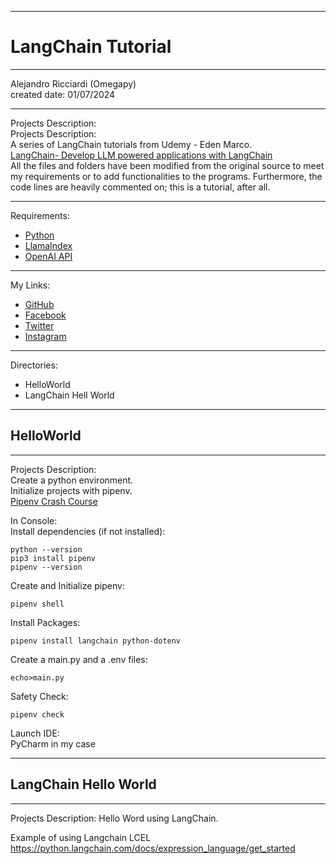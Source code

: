 -----------------------------------------------------------------------------------------------------------------------------
# LangChain Tutorial
-----------------------------------------------------------------------------------------------------------------------------

 Alejandro Ricciardi (Omegapy)  
 created date: 01/07/2024  

-----------------------------------------------------------------------------------------------------------------------------

Projects Description:  
Projects Description:  
A series of LangChain tutorials from Udemy - Eden Marco.  
[LangChain- Develop LLM powered applications with LangChain](https://www.udemy.com/course/langchain/)    
All the files and folders have been modified from the original source to meet my requirements or to add functionalities to the programs. 
Furthermore, the code lines are heavily commented on; this is a tutorial, after all.

-----------------------------------------------------------------------------------------------------------------------------

Requirements:  
- [Python](https://www.python.org/)   
- [LlamaIndex](https://www.llamaindex.ai/)  
- [OpenAI API](https://openai.com/)  

-----------------------------------------------------------------------------------------------------------------------------

My Links:   
- [GitHub](https://github.com/Omegapy)   
- [Facebook](https://www.facebook.com/profile.php?id=100089638857137)  
- [Twitter](https://twitter.com/RicciardiAlex)   
- [Instagram](https://www.instagram.com/alexomegapy/)  

-----------------------------------------------------------------------------------------------------------------------------

Directories:
- HelloWorld
- LangChain Hell World


-----------------------------------------------------------------------------------------------------------------------------
## HelloWorld
-----------------------------------------------------------------------------------------------------------------------------

Projects Description:  
Create a python environment.  
Initialize projects with pipenv.  
[Pipenv Crash Course](https://www.youtube.com/watch?v=6Qmnh5C4Pmo) 

In Console:  
Install dependencies (if not installed):  
```
python --version
pip3 install pipenv
pipenv --version
```
Create and Initialize pipenv:
``` 
pipenv shell
```
Install Packages:
```
pipenv install langchain python-dotenv
```
Create a main.py and a .env files:
```
echo>main.py
```
Safety Check:
```
pipenv check
```
Launch IDE:  
PyCharm in my case


-----------------------------------------------------------------------------------------------------------------------------
## LangChain Hello World
-----------------------------------------------------------------------------------------------------------------------------

Projects Description:
Hello Word using LangChain.

Example of using Langchain LCEL
https://python.langchain.com/docs/expression_language/get_started


